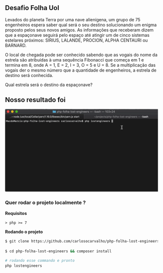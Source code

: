 ## Desafio Folha Uol 

Levados do planeta Terra por uma nave alienígena, um grupo de 75 engenheiros espera saber qual será o seu destino solucionando um enigma proposto pelos seus novos amigos. As informações que receberam dizem que a espaçonave seguirá pelo espaço até atingir um de cinco sistemas estelares próximos: SIRIUS, LALANDE, PROCION, ALPHA CENTAURI ou BARNARD.


O local de chegada pode ser conhecido sabendo que as vogais do nome da estrela são atribuídas à uma sequência Fibonacci que começa em 1 e termina em 8, onde A = 1, E = 2, I = 3, O = 5 e U = 8. Se a multiplicação das vogais der o mesmo número que a quantidade de engenheiros, a estrela de destino será conhecida.


Qual estrela será o destino da espaçonave?


## Nosso resultado foi

![image](gif-folha-desafio.gif)


### Quer rodar o projeto localmente ?

**Requisitos**
```
> php >= 7
```

**Rodando o projeto**

```bash
$ git clone https://github.com/carlosocarvalho/php-folha-lost-engineers.git

$ cd php-folha-lost-engineers && composer install
```

```bash
# rodando esse commando e pronto
php lostengineers
```